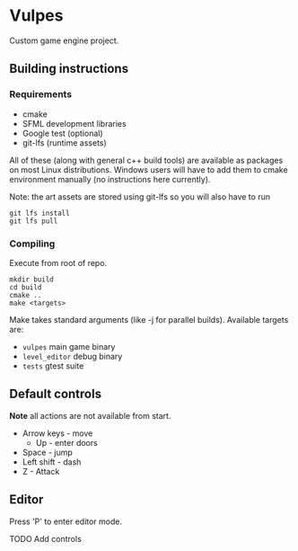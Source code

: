 # Vulpes
Custom game engine project.

## Building instructions

### Requirements
- cmake
- SFML development libraries
- Google test (optional)
- git-lfs (runtime assets) 

All of these (along with general c++ build tools) are available as packages on most Linux distributions. Windows users will have to add them to cmake environment manually (no instructions here currently).

Note: the art assets are stored using git-lfs so you will also have to run

    git lfs install
    git lfs pull

### Compiling

Execute from root of repo.

    mkdir build
    cd build
    cmake ..
    make <targets>

Make takes standard arguments (like -j for parallel builds). Available targets are:
- `vulpes` main game binary
- `level_editor` debug binary
- `tests` gtest suite

## Default controls

**Note** all actions are not available from start.

- Arrow keys - move
    - Up - enter doors
- Space - jump
- Left shift - dash
- Z - Attack

## Editor

Press 'P' to enter editor mode.

TODO Add controls
